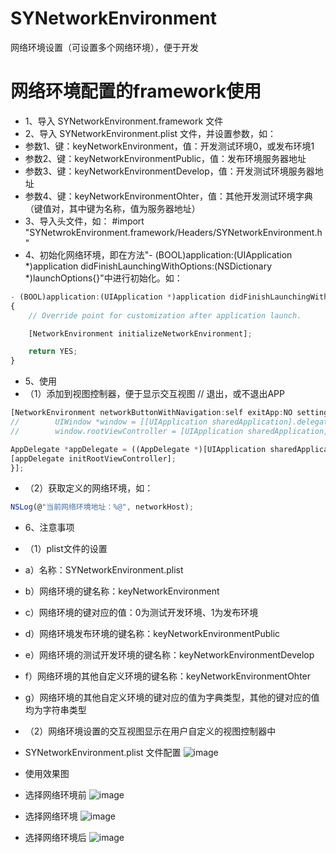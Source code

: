 # SYNetworkEnvironment
网络环境设置（可设置多个网络环境），便于开发

# 网络环境配置的framework使用
 * 1、导入 SYNetworkEnvironment.framework 文件
 * 2、导入 SYNetworkEnvironment.plist 文件，并设置参数，如：
  * 参数1、键：keyNetworkEnvironment，值：开发测试环境0，或发布环境1
  * 参数2、键：keyNetworkEnvironmentPublic，值：发布环境服务器地址
  * 参数3、键：keyNetworkEnvironmentDevelop，值：开发测试环境服务器地址
  * 参数4、键：keyNetworkEnvironmentOhter，值：其他开发测试环境字典（键值对，其中键为名称，值为服务器地址）
 * 3、导入头文件，如：
#import "SYNetwrokEnvironment.framework/Headers/SYNetworkEnvironment.h"
 * 4、初始化网络环境，即在方法"- (BOOL)application:(UIApplication *)application didFinishLaunchingWithOptions:(NSDictionary *)launchOptions{}"中进行初始化。如：
~~~javascript
- (BOOL)application:(UIApplication *)application didFinishLaunchingWithOptions:(NSDictionary *)launchOptions
{
    // Override point for customization after application launch.

    [NetworkEnvironment initializeNetworkEnvironment];

    return YES;
}
~~~
 * 5、使用
  * （1）添加到视图控制器，便于显示交互视图
// 退出，或不退出APP
~~~javascript
[NetworkEnvironment networkButtonWithNavigation:self exitApp:NO settingComplete:^{
//        UIWindow *window = [[UIApplication sharedApplication].delegate window];
//        window.rootViewController = [UIApplication sharedApplication].delegate

AppDelegate *appDelegate = ((AppDelegate *)[UIApplication sharedApplication].delegate);
[appDelegate initRootViewController];
}];
~~~
  * （2）获取定义的网络环境，如：
~~~javascript
NSLog(@"当前网络环境地址：%@", networkHost);
~~~


 * 6、注意事项
  * （1）plist文件的设置
   * a）名称：SYNetworkEnvironment.plist
   * b）网络环境的键名称：keyNetworkEnvironment
   * c）网络环境的键对应的值：0为测试开发环境、1为发布环境
   * d）网络环境发布环境的键名称：keyNetworkEnvironmentPublic
   * e）网络环境的测试开发环境的键名称：keyNetworkEnvironmentDevelop
   * f）网络环境的其他自定义环境的键名称：keyNetworkEnvironmentOhter
   * g）网络环境的其他自定义环境的键对应的值为字典类型，其他的键对应的值均为字符串类型
  * （2）网络环境设置的交互视图显示在用户自定义的视图控制器中
* SYNetworkEnvironment.plist 文件配置
![image](./images/2.png)

 * 使用效果图
 * 选择网络环境前
![image](./images/5-1.png)

 * 选择网络环境
![image](./images/5-2.png)

 * 选择网络环境后
![image](./images/5-3.png)



